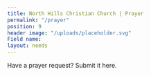 ```yaml
---
title: North Hills Christian Church | Prayer
permalink: "/prayer"
position: 9
header image: "/uploads/placeholder.svg"
Field name: 
layout: needs
---
```


Have a prayer request? Submit it here. 
